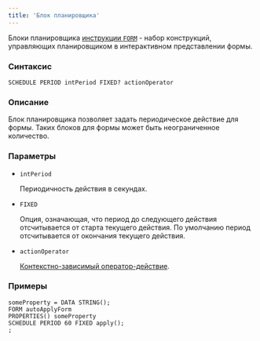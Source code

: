 ```yaml
---
title: 'Блок планировщика'
---
```


Блоки планировщика [инструкции `FORM`](FORM_statement.md) - набор конструкций, управляющих планировщиком в интерактивном представлении формы.

### Синтаксис

    SCHEDULE PERIOD intPeriod FIXED? actionOperator

### Описание

Блок планировщика позволяет задать периодическое действие для формы. Таких блоков для формы может быть неограниченное количество. 

### Параметры 

- `intPeriod`

    Периодичность действия в секундах.

- `FIXED`

    Опция, означающая, что период до следующего действия отсчитывается от старта текущего действия. По умолчанию период отсчитывается от окончания текущего действия.

- `actionOperator`

    [Контекстно-зависимый оператор-действие](Action_operators.md).


### Примеры

```lsf
someProperty = DATA STRING();
FORM autoApplyForm
PROPERTIES() someProperty
SCHEDULE PERIOD 60 FIXED apply();
;
```
